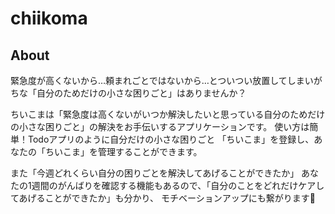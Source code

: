 # chiikoma

## About
緊急度が高くないから…頼まれごとではないから…とついつい放置してしまいがちな「自分のためだけの小さな困りごと」はありませんか？

ちいこまは「緊急度は高くないがいつか解決したいと思っている自分のためだけの小さな困りごと」の解決をお手伝いするアプリケーションです。
使い方は簡単！Todoアプリのように自分だけの小さな困りごと 「ちいこま」を登録し、あなたの「ちいこま」を管理することができます。

また「今週どれくらい自分の困りごとを解決してあげることができたか」
あなたの1週間のがんばりを確認する機能もあるので、「自分のことをどれだけケアしてあげることができたか」も分かり、
モチベーションアップにも繋がります💪


